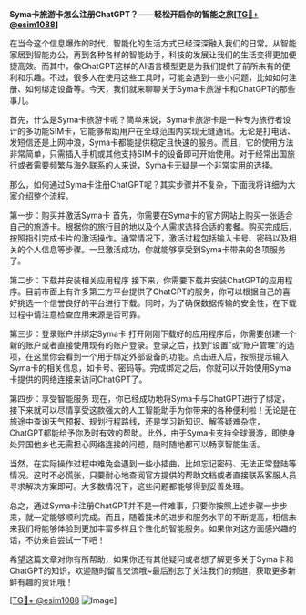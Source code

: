 **Syma卡旅游卡怎么注册ChatGPT？——轻松开启你的智能之旅[[TG💪+ @esim1088](https://t.me/s/esim1088)]**

在当今这个信息爆炸的时代，智能化的生活方式已经深深融入我们的日常。从智能家居到智能办公，再到各种各样的智能助手，科技的发展让我们的生活变得更加便捷高效。而其中，像ChatGPT这样的AI语言模型更是为我们提供了前所未有的便利和乐趣。不过，很多人在使用这些工具时，可能会遇到一些小问题，比如如何注册、如何绑定设备等。今天，我们就来聊聊关于Syma卡旅游卡和ChatGPT的那些事儿。

首先，什么是Syma卡旅游卡呢？简单来说，Syma卡旅游卡是一种专为旅行者设计的多功能SIM卡，它能够帮助用户在全球范围内实现无缝通讯。无论是打电话、发短信还是上网冲浪，Syma卡都能提供稳定且快速的服务。而且，它的使用方法非常简单，只需插入手机或其他支持SIM卡的设备即可开始使用。对于经常出国旅行或者需要频繁与海外联系的人来说，Syma卡无疑是一个非常实用的选择。

那么，如何通过Syma卡注册ChatGPT呢？其实步骤并不复杂，下面我将详细为大家介绍整个流程。

第一步：购买并激活Syma卡
首先，你需要在Syma卡的官方网站上购买一张适合自己的旅游卡。根据你的旅行目的地以及个人需求选择合适的套餐。购买完成后，按照指引完成卡片的激活操作。通常情况下，激活过程包括输入卡号、密码以及相关的个人信息等步骤。一旦激活成功，你就能够享受到Syma卡带来的各项服务了。

第二步：下载并安装相关应用程序
接下来，你需要下载并安装ChatGPT的应用程序。目前市面上有许多第三方平台提供了ChatGPT的服务，你可以根据自己的喜好挑选一个信誉良好的平台进行下载。同时，为了确保数据传输的安全性，在下载过程中请注意检查应用来源是否可靠。

第三步：登录账户并绑定Syma卡
打开刚刚下载好的应用程序后，你需要创建一个新的账户或者直接使用现有的账户登录。登录之后，找到“设置”或“账户管理”的选项，在这里你会看到一个用于绑定外部设备的功能。点击进入后，按照提示输入Syma卡的相关信息，如卡号、密码等。完成绑定之后，你就可以开始使用Syma卡提供的网络连接来访问ChatGPT了。

第四步：享受智能服务
现在，你已经成功地将Syma卡与ChatGPT进行了绑定，接下来就可以尽情享受这款强大的人工智能助手为你带来的各种便利啦！无论是在旅途中查询天气预报、规划行程路线，还是学习新知识、解答疑难杂症，ChatGPT都能给予你及时有效的帮助。此外，由于Syma卡支持全球漫游，即使身处异国他乡也无需担心网络连接的问题，随时随地都可以畅享智能生活。

当然，在实际操作过程中难免会遇到一些小插曲，比如忘记密码、无法正常登陆等情况。这时不必慌张，只要耐心地查阅官方提供的帮助文档或者直接联系客服人员寻求解决方案即可。大多数情况下，这些问题都能够得到妥善处理。

总之，通过Syma卡注册ChatGPT并不是一件难事，只要你按照上述步骤一步步来，就一定能够顺利完成。而且，随着技术的进步和服务水平的不断提高，相信未来我们将能够体验到更加丰富多样且个性化的智能服务。如果你对这方面感兴趣的话，不妨亲自尝试一下吧！

希望这篇文章对你有所帮助，如果你还有其他疑问或者想了解更多关于Syma卡和ChatGPT的知识，欢迎随时留言交流哦~最后别忘了关注我们的频道，获取更多新鲜有趣的资讯哦！

[[TG💪+ @esim1088](https://t.me/s/esim1088) ![Image](https://i.postimg.cc/4NQfJmqS/Snipaste-2025-05-13-00-14-12.png)]